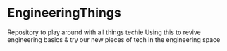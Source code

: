 # EngineeringThings
Repository to play around with all things techie 
Using this to revive engineering basics & try our new pieces of tech in the engineering space
